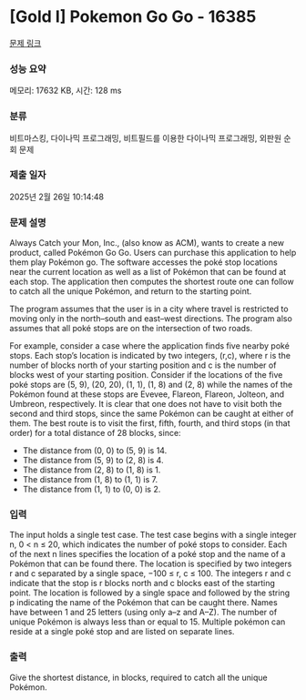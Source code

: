 # [Gold I] Pokemon Go Go - 16385 

[문제 링크](https://www.acmicpc.net/problem/16385) 

### 성능 요약

메모리: 17632 KB, 시간: 128 ms

### 분류

비트마스킹, 다이나믹 프로그래밍, 비트필드를 이용한 다이나믹 프로그래밍, 외판원 순회 문제

### 제출 일자

2025년 2월 26일 10:14:48

### 문제 설명

<p>Always Catch your Mon, Inc., (also know as ACM), wants to create a new product, called Pokémon Go Go. Users can purchase this application to help them play Pokémon go. The software accesses the poké stop locations near the current location as well as a list of Pokémon that can be found at each stop. The application then computes the shortest route one can follow to catch all the unique Pokémon, and return to the starting point.</p>

<p>The program assumes that the user is in a city where travel is restricted to moving only in the north–south and east–west directions. The program also assumes that all poké stops are on the intersection of two roads.</p>

<p>For example, consider a case where the application finds five nearby poké stops. Each stop’s location is indicated by two integers, (r,c), where r is the number of blocks north of your starting position and c is the number of blocks west of your starting position. Consider if the locations of the five poké stops are (5, 9), (20, 20), (1, 1), (1, 8) and (2, 8) while the names of the Pokémon found at these stops are Evevee, Flareon, Flareon, Jolteon, and Umbreon, respectively. It is clear that one does not have to visit both the second and third stops, since the same Pokémon can be caught at either of them. The best route is to visit the first, fifth, fourth, and third stops (in that order) for a total distance of 28 blocks, since:</p>

<ul>
	<li>The distance from (0, 0) to (5, 9) is 14.</li>
	<li>The distance from (5, 9) to (2, 8) is 4.</li>
	<li>The distance from (2, 8) to (1, 8) is 1.</li>
	<li>The distance from (1, 8) to (1, 1) is 7.</li>
	<li>The distance from (1, 1) to (0, 0) is 2.</li>
</ul>

### 입력 

 <p>The input holds a single test case. The test case begins with a single integer n, 0 < n ≤ 20, which indicates the number of poké stops to consider. Each of the next n lines specifies the location of a poké stop and the name of a Pokémon that can be found there. The location is specified by two integers r and c separated by a single space, −100 ≤ r, c ≤ 100. The integers r and c indicate that the stop is r blocks north and c blocks east of the starting point. The location is followed by a single space and followed by the string p indicating the name of the Pokémon that can be caught there. Names have between 1 and 25 letters (using only a–z and A–Z). The number of unique Pokémon is always less than or equal to 15. Multiple pokémon can reside at a single poké stop and are listed on separate lines.</p>

### 출력 

 <p>Give the shortest distance, in blocks, required to catch all the unique Pokémon.</p>

